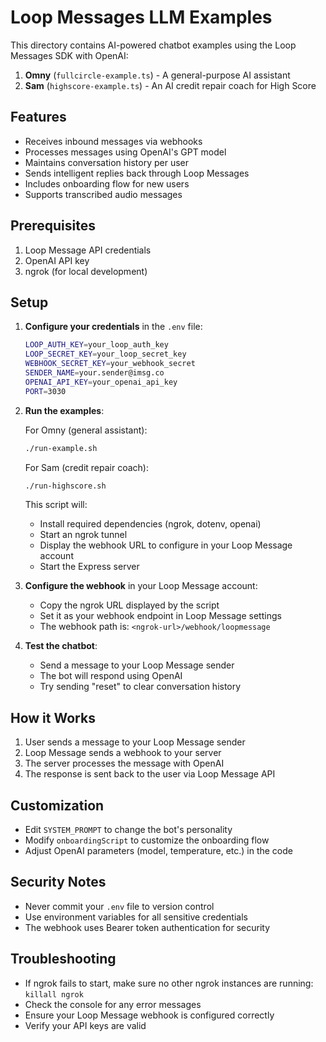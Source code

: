 # Loop Messages LLM Examples

This directory contains AI-powered chatbot examples using the Loop Messages SDK with OpenAI:

1. **Omny** (`fullcircle-example.ts`) - A general-purpose AI assistant
2. **Sam** (`highscore-example.ts`) - An AI credit repair coach for High Score

## Features

- Receives inbound messages via webhooks
- Processes messages using OpenAI's GPT model
- Maintains conversation history per user
- Sends intelligent replies back through Loop Messages
- Includes onboarding flow for new users
- Supports transcribed audio messages

## Prerequisites

1. Loop Message API credentials
2. OpenAI API key
3. ngrok (for local development)

## Setup

1. **Configure your credentials** in the `.env` file:
   ```bash
   LOOP_AUTH_KEY=your_loop_auth_key
   LOOP_SECRET_KEY=your_loop_secret_key
   WEBHOOK_SECRET_KEY=your_webhook_secret
   SENDER_NAME=your.sender@imsg.co
   OPENAI_API_KEY=your_openai_api_key
   PORT=3030
   ```

2. **Run the examples**:
   
   For Omny (general assistant):
   ```bash
   ./run-example.sh
   ```
   
   For Sam (credit repair coach):
   ```bash
   ./run-highscore.sh
   ```

   This script will:
   - Install required dependencies (ngrok, dotenv, openai)
   - Start an ngrok tunnel
   - Display the webhook URL to configure in your Loop Message account
   - Start the Express server

3. **Configure the webhook** in your Loop Message account:
   - Copy the ngrok URL displayed by the script
   - Set it as your webhook endpoint in Loop Message settings
   - The webhook path is: `<ngrok-url>/webhook/loopmessage`

4. **Test the chatbot**:
   - Send a message to your Loop Message sender
   - The bot will respond using OpenAI
   - Try sending "reset" to clear conversation history

## How it Works

1. User sends a message to your Loop Message sender
2. Loop Message sends a webhook to your server
3. The server processes the message with OpenAI
4. The response is sent back to the user via Loop Message API

## Customization

- Edit `SYSTEM_PROMPT` to change the bot's personality
- Modify `onboardingScript` to customize the onboarding flow
- Adjust OpenAI parameters (model, temperature, etc.) in the code

## Security Notes

- Never commit your `.env` file to version control
- Use environment variables for all sensitive credentials
- The webhook uses Bearer token authentication for security

## Troubleshooting

- If ngrok fails to start, make sure no other ngrok instances are running: `killall ngrok`
- Check the console for any error messages
- Ensure your Loop Message webhook is configured correctly
- Verify your API keys are valid